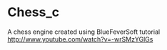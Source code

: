 Chess_c
=======

A chess engine created using BlueFeverSoft tutorial
http://www.youtube.com/watch?v=-wrSMzYGlGs
